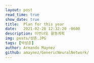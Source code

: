 ```yaml
---
layout: post
read_time: true
show_date: true
title:  Plan for this year
date:   2021-02-28 12:32:20 -0600
description: 이번녀도 활동계획
img: posts/성준.JPG
tags: [박성준]
author: Armando Maynez
github: amaynez/GenericNeuralNetwork/
---
```

